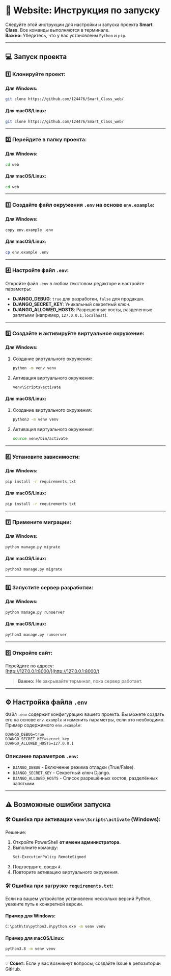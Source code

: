 # 🔧 Website: Инструкция по запуску

Следуйте этой инструкции для настройки и запуска проекта **Smart Class**. Все команды выполняются в терминале.  
**Важно:** Убедитесь, что у вас установлены `Python` и `pip`.

---

## 💻 Запуск проекта


### 1️⃣ Клонируйте проект:

#### Для Windows:
```bash
git clone https://github.com/124476/Smart_Class_web/
```

#### Для macOS/Linux:
```bash
git clone https://github.com/124476/Smart_Class_web/
```

---

### 2️⃣ Перейдите в папку проекта:

#### Для Windows:
```bash
cd web
```

#### Для macOS/Linux:
```bash
cd web
```

---

### 3️⃣ Создайте файл окружения `.env` на основе `env.example`:

#### Для Windows:
```bash
copy env.example .env
```

#### Для macOS/Linux:
```bash
cp env.example .env
```

---

### 4️⃣ Настройте файл `.env`:

Откройте файл `.env` в любом текстовом редакторе и настройте параметры:  

- **DJANGO_DEBUG**: `true` для разработки, `false` для продакшн.
- **DJANGO_SECRET_KEY**: Уникальный секретный ключ.
- **DJANGO_ALLOWED_HOSTS**: Разрешенные хосты, разделенные запятыми (например, `127.0.0.1,localhost`).

---

### 5️⃣ Создайте и активируйте виртуальное окружение:

#### Для Windows:
1. Создание виртуального окружения:
   ```bash
   python -m venv venv
   ```
2. Активация виртуального окружения:
   ```bash
   venv\Scripts\activate
   ```

#### Для macOS/Linux:
1. Создание виртуального окружения:
   ```bash
   python3 -m venv venv
   ```
2. Активация виртуального окружения:
   ```bash
   source venv/bin/activate
   ```

---

### 6️⃣ Установите зависимости:

#### Для Windows:
```bash
pip install -r requirements.txt
```

#### Для macOS/Linux:
```bash
pip install -r requirements.txt
```

---

### 7️⃣ Примените миграции:

#### Для Windows:
```bash
python manage.py migrate
```

#### Для macOS/Linux:
```bash
python3 manage.py migrate
```

---

### 8️⃣ Запустите сервер разработки:

#### Для Windows:
```bash
python manage.py runserver
```

#### Для macOS/Linux:
```bash
python3 manage.py runserver
```

---

### 9️⃣ Откройте сайт:
Перейдите по адресу:  
[http://127.0.0.1:8000/](http://127.0.0.1:8000/)

> **Важно:** Не закрывайте терминал, пока сервер работает.

---

## ⚙ Настройка файла `.env`

Файл `.env` содержит конфигурацию вашего проекта. Вы можете создать его на основе `env.example` и изменить параметры, если это необходимо.  
Пример содержимого `env.example`:

```env
DJANGO_DEBUG=true
DJANGO_SECRET_KEY=secret_key
DJANGO_ALLOWED_HOSTS=127.0.0.1
```

### Описание параметров `.env`:

- `DJANGO_DEBUG` - Включение режима отладки (True/False).
- `DJANGO_SECRET_KEY` - Секретный ключ Django.
- `DJANGO_ALLOWED_HOSTS` - Список разрешённых хостов, разделённых запятыми.

---

## ⚠ Возможные ошибки запуска

### 🛠 Ошибка при активации `venv\Scripts\activate` (Windows):
Решение:
1. Откройте PowerShell **от имени администратора**.
2. Выполните команду:
   ```bash
   Set-ExecutionPolicy RemoteSigned
   ```
3. Подтвердите, введя `A`.
4. Повторите активацию виртуального окружения.

### 🛠 Ошибка при загрузке `requirements.txt`:
Если на вашем устройстве установлено несколько версий Python, укажите путь к конкретной версии.  

#### Пример для Windows:
```bash
C:\path\to\python3.8\python.exe -m venv venv
```

#### Пример для macOS/Linux:
```bash
python3.8 -m venv venv
```

---

💡 **Совет:** Если у вас возникнут вопросы, создайте Issue в репозитории GitHub.

